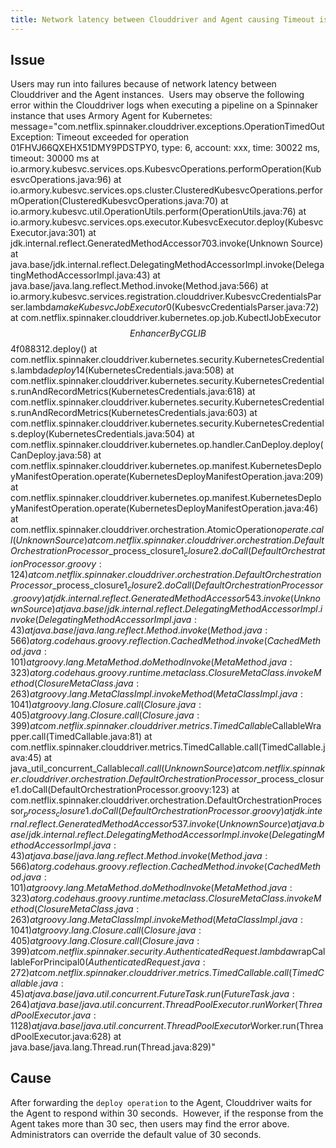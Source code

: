 ```yaml
---
title: Network latency between Clouddriver and Agent causing Timeout issues
---
```


## Issue
Users may run into failures because of network latency between Clouddriver and the Agent instances.  Users may observe the following error within the Clouddriver logs when executing a pipeline on a Spinnaker instance that uses Armory Agent for Kubernetes:
message="com.netflix.spinnaker.clouddriver.exceptions.OperationTimedOutException: Timeout exceeded for operation 01FHVJ66QXEHX51DMY9PDSTPY0, type: 6, account: xxx, time: 30022 ms, timeout: 30000 ms
	at io.armory.kubesvc.services.ops.KubesvcOperations.performOperation(KubesvcOperations.java:96)
	at io.armory.kubesvc.services.ops.cluster.ClusteredKubesvcOperations.performOperation(ClusteredKubesvcOperations.java:70)
	at io.armory.kubesvc.util.OperationUtils.perform(OperationUtils.java:76)
	at io.armory.kubesvc.services.ops.executor.KubesvcExecutor.deploy(KubesvcExecutor.java:301)
	at jdk.internal.reflect.GeneratedMethodAccessor703.invoke(Unknown Source)
	at java.base/jdk.internal.reflect.DelegatingMethodAccessorImpl.invoke(DelegatingMethodAccessorImpl.java:43)
	at java.base/java.lang.reflect.Method.invoke(Method.java:566)
	at io.armory.kubesvc.services.registration.clouddriver.KubesvcCredentialsParser.lambda$makeKubesvcJobExecutor$0(KubesvcCredentialsParser.java:72)
	at com.netflix.spinnaker.clouddriver.kubernetes.op.job.KubectlJobExecutor$$EnhancerByCGLIB$$4f088312.deploy()
	at com.netflix.spinnaker.clouddriver.kubernetes.security.KubernetesCredentials.lambda$deploy$14(KubernetesCredentials.java:508)
	at com.netflix.spinnaker.clouddriver.kubernetes.security.KubernetesCredentials.runAndRecordMetrics(KubernetesCredentials.java:618)
	at com.netflix.spinnaker.clouddriver.kubernetes.security.KubernetesCredentials.runAndRecordMetrics(KubernetesCredentials.java:603)
	at com.netflix.spinnaker.clouddriver.kubernetes.security.KubernetesCredentials.deploy(KubernetesCredentials.java:504)
	at com.netflix.spinnaker.clouddriver.kubernetes.op.handler.CanDeploy.deploy(CanDeploy.java:58)
	at com.netflix.spinnaker.clouddriver.kubernetes.op.manifest.KubernetesDeployManifestOperation.operate(KubernetesDeployManifestOperation.java:209)
	at com.netflix.spinnaker.clouddriver.kubernetes.op.manifest.KubernetesDeployManifestOperation.operate(KubernetesDeployManifestOperation.java:46)
	at com.netflix.spinnaker.clouddriver.orchestration.AtomicOperation$operate.call(Unknown Source)
	at com.netflix.spinnaker.clouddriver.orchestration.DefaultOrchestrationProcessor$_process_closure1$_closure2.doCall(DefaultOrchestrationProcessor.groovy:124)
	at com.netflix.spinnaker.clouddriver.orchestration.DefaultOrchestrationProcessor$_process_closure1$_closure2.doCall(DefaultOrchestrationProcessor.groovy)
	at jdk.internal.reflect.GeneratedMethodAccessor543.invoke(Unknown Source)
	at java.base/jdk.internal.reflect.DelegatingMethodAccessorImpl.invoke(DelegatingMethodAccessorImpl.java:43)
	at java.base/java.lang.reflect.Method.invoke(Method.java:566)
	at org.codehaus.groovy.reflection.CachedMethod.invoke(CachedMethod.java:101)
	at groovy.lang.MetaMethod.doMethodInvoke(MetaMethod.java:323)
	at org.codehaus.groovy.runtime.metaclass.ClosureMetaClass.invokeMethod(ClosureMetaClass.java:263)
	at groovy.lang.MetaClassImpl.invokeMethod(MetaClassImpl.java:1041)
	at groovy.lang.Closure.call(Closure.java:405)
	at groovy.lang.Closure.call(Closure.java:399)
	at com.netflix.spinnaker.clouddriver.metrics.TimedCallable$CallableWrapper.call(TimedCallable.java:81)
	at com.netflix.spinnaker.clouddriver.metrics.TimedCallable.call(TimedCallable.java:45)
	at java_util_concurrent_Callable$call.call(Unknown Source)
	at com.netflix.spinnaker.clouddriver.orchestration.DefaultOrchestrationProcessor$_process_closure1.doCall(DefaultOrchestrationProcessor.groovy:123)
	at com.netflix.spinnaker.clouddriver.orchestration.DefaultOrchestrationProcessor$_process_closure1.doCall(DefaultOrchestrationProcessor.groovy)
	at jdk.internal.reflect.GeneratedMethodAccessor537.invoke(Unknown Source)
	at java.base/jdk.internal.reflect.DelegatingMethodAccessorImpl.invoke(DelegatingMethodAccessorImpl.java:43)
	at java.base/java.lang.reflect.Method.invoke(Method.java:566)
	at org.codehaus.groovy.reflection.CachedMethod.invoke(CachedMethod.java:101)
	at groovy.lang.MetaMethod.doMethodInvoke(MetaMethod.java:323)
	at org.codehaus.groovy.runtime.metaclass.ClosureMetaClass.invokeMethod(ClosureMetaClass.java:263)
	at groovy.lang.MetaClassImpl.invokeMethod(MetaClassImpl.java:1041)
	at groovy.lang.Closure.call(Closure.java:405)
	at groovy.lang.Closure.call(Closure.java:399)
	at com.netflix.spinnaker.security.AuthenticatedRequest.lambda$wrapCallableForPrincipal$0(AuthenticatedRequest.java:272)
	at com.netflix.spinnaker.clouddriver.metrics.TimedCallable.call(TimedCallable.java:45)
	at java.base/java.util.concurrent.FutureTask.run(FutureTask.java:264)
	at java.base/java.util.concurrent.ThreadPoolExecutor.runWorker(ThreadPoolExecutor.java:1128)
	at java.base/java.util.concurrent.ThreadPoolExecutor$Worker.run(ThreadPoolExecutor.java:628)
	at java.base/java.lang.Thread.run(Thread.java:829)"


## Cause
After forwarding the ```deploy operation``` to the Agent, Clouddriver waits for the Agent to respond within 30 seconds.  However, if the response from the Agent takes more than 30 sec, then users may find the error above.  Administrators can override the default value of 30 seconds.


